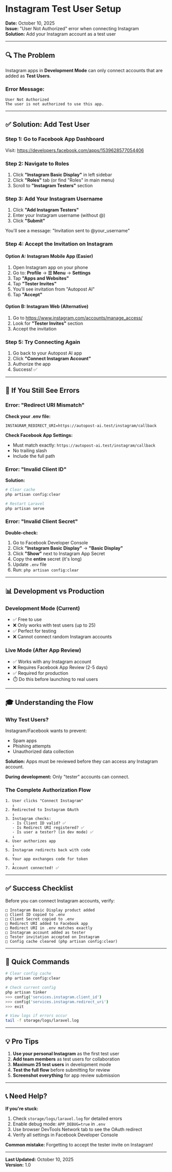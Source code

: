 # Instagram Test User Setup

**Date:** October 10, 2025  
**Issue:** "User Not Authorized" error when connecting Instagram  
**Solution:** Add your Instagram account as a test user

---

## 🔍 The Problem

Instagram apps in **Development Mode** can only connect accounts that are added as **Test Users**.

### Error Message:
```
User Not Authorized
The user is not authorized to use this app.
```

---

## ✅ Solution: Add Test User

### Step 1: Go to Facebook App Dashboard

Visit: https://developers.facebook.com/apps/1539628577054406

### Step 2: Navigate to Roles

1. Click **"Instagram Basic Display"** in left sidebar
2. Click **"Roles"** tab (or find "Roles" in main menu)
3. Scroll to **"Instagram Testers"** section

### Step 3: Add Your Instagram Username

1. Click **"Add Instagram Testers"**
2. Enter your Instagram username (without @)
3. Click **"Submit"**

You'll see a message: "Invitation sent to @your_username"

### Step 4: Accept the Invitation on Instagram

#### Option A: Instagram Mobile App (Easier)
1. Open Instagram app on your phone
2. Go to: **Profile** → **☰ Menu** → **Settings**
3. Tap **"Apps and Websites"**
4. Tap **"Tester Invites"**
5. You'll see invitation from "Autopost AI"
6. Tap **"Accept"**

#### Option B: Instagram Web (Alternative)
1. Go to https://www.instagram.com/accounts/manage_access/
2. Look for **"Tester Invites"** section
3. Accept the invitation

### Step 5: Try Connecting Again

1. Go back to your Autopost AI app
2. Click **"Connect Instagram Account"**
3. Authorize the app
4. Success! ✅

---

## 🎯 If You Still See Errors

### Error: "Redirect URI Mismatch"

**Check your .env file:**
```env
INSTAGRAM_REDIRECT_URI=https://autopost-ai.test/instagram/callback
```

**Check Facebook App Settings:**
- Must match exactly: `https://autopost-ai.test/instagram/callback`
- No trailing slash
- Include the full path

### Error: "Invalid Client ID"

**Solution:**
```bash
# Clear cache
php artisan config:clear

# Restart Laravel
php artisan serve
```

### Error: "Invalid Client Secret"

**Double-check:**
1. Go to Facebook Developer Console
2. Click **"Instagram Basic Display"** → **"Basic Display"**
3. Click **"Show"** next to Instagram App Secret
4. Copy the **entire** secret (it's long)
5. Update `.env` file
6. Run: `php artisan config:clear`

---

## 📊 Development vs Production

### Development Mode (Current)
- ✅ Free to use
- ❌ Only works with test users (up to 25)
- ✅ Perfect for testing
- ❌ Cannot connect random Instagram accounts

### Live Mode (After App Review)
- ✅ Works with any Instagram account
- ❌ Requires Facebook App Review (2-5 days)
- ✅ Required for production
- ⏱️ Do this before launching to real users

---

## 🎓 Understanding the Flow

### Why Test Users?

Instagram/Facebook wants to prevent:
- Spam apps
- Phishing attempts
- Unauthorized data collection

**Solution:** Apps must be reviewed before they can access any Instagram account.

**During development:** Only "tester" accounts can connect.

### The Complete Authorization Flow

```
1. User clicks "Connect Instagram" 
   ↓
2. Redirected to Instagram OAuth
   ↓
3. Instagram checks:
   - Is Client ID valid? ✅
   - Is Redirect URI registered? ✅
   - Is user a tester? (in dev mode) ✅
   ↓
4. User authorizes app
   ↓
5. Instagram redirects back with code
   ↓
6. Your app exchanges code for token
   ↓
7. Account connected! ✅
```

---

## ✅ Success Checklist

Before you can connect Instagram accounts, verify:

```
□ Instagram Basic Display product added
□ Client ID copied to .env
□ Client Secret copied to .env  
□ Redirect URI added to Facebook app
□ Redirect URI in .env matches exactly
□ Instagram account added as tester
□ Tester invitation accepted on Instagram
□ Config cache cleared (php artisan config:clear)
```

---

## 🚀 Quick Commands

```bash
# Clear config cache
php artisan config:clear

# Check current config
php artisan tinker
>>> config('services.instagram.client_id')
>>> config('services.instagram.redirect_uri')
>>> exit

# View logs if errors occur
tail -f storage/logs/laravel.log
```

---

## 💡 Pro Tips

1. **Use your personal Instagram** as the first test user
2. **Add team members** as test users for collaboration
3. **Maximum 25 test users** in development mode
4. **Test the full flow** before submitting for review
5. **Screenshot everything** for app review submission

---

## 📞 Need Help?

**If you're stuck:**

1. Check `storage/logs/laravel.log` for detailed errors
2. Enable debug mode: `APP_DEBUG=true` in `.env`
3. Use browser DevTools Network tab to see the OAuth redirect
4. Verify all settings in Facebook Developer Console

**Common mistake:** Forgetting to accept the tester invite on Instagram!

---

**Last Updated:** October 10, 2025  
**Version:** 1.0

